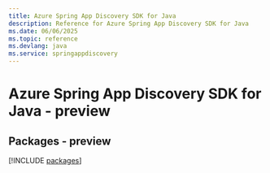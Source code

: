 ```yaml
---
title: Azure Spring App Discovery SDK for Java
description: Reference for Azure Spring App Discovery SDK for Java
ms.date: 06/06/2025
ms.topic: reference
ms.devlang: java
ms.service: springappdiscovery
---
```

# Azure Spring App Discovery SDK for Java - preview
## Packages - preview
[!INCLUDE [packages](spring-app-discovery-index.md)]